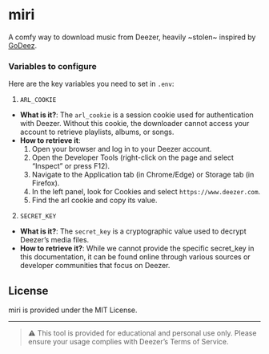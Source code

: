 # miri

A comfy way to download music from Deezer, heavily ~stolen~ inspired by [GoDeez](https://github.com/mathismqn/godeez).

### Variables to configure

Here are the key variables you need to set in `.env`:

1. `ARL_COOKIE`
* **What is it?**: The `arl_cookie` is a session cookie used for authentication with Deezer. Without this cookie, the downloader cannot access your account to retrieve playlists, albums, or songs.
* **How to retrieve it**:
	1.	Open your browser and log in to your Deezer account.
	2.	Open the Developer Tools (right-click on the page and select “Inspect” or press F12).
	3.	Navigate to the Application tab (in Chrome/Edge) or Storage tab (in Firefox).
	4.	In the left panel, look for Cookies and select `https://www.deezer.com`.
	5.	Find the arl cookie and copy its value.

2. `SECRET_KEY`
* **What is it?**: The `secret_key` is a cryptographic value used to decrypt Deezer’s media files.
* **How to retrieve it?**: While we cannot provide the specific secret_key in this documentation, it can be found online through various sources or developer communities that focus on Deezer.

## License

miri is provided under the MIT License.

---

> ⚠️ This tool is provided for educational and personal use only. Please ensure your usage complies with Deezer’s Terms of Service.
